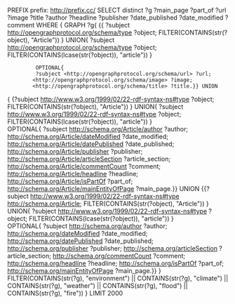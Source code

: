 PREFIX prefix: <http://prefix.cc/>
SELECT distinct ?g ?main_page ?part_of ?url ?image ?title ?author ?headline ?publisher ?date_published ?date_modified ?comment 
WHERE { 
  GRAPH ?g{
  {{ ?subject <http://opengraphprotocol.org/schema/type> ?object;
             FILTER(CONTAINS(str(?object), "Article")) 
  }
    UNION{
    			?subject <http://opengraphprotocol.org/schema/type> ?object;
             FILTER(CONTAINS(lcase(str(?object)), "article"))
    }	
    
             OPTIONAL{
             ?subject <http://opengraphprotocol.org/schema/url> ?url;
            <http://opengraphprotocol.org/schema/image> ?image;
            <http://opengraphprotocol.org/schema/title> ?title.}} UNION 		
   { {?subject <http://www.w3.org/1999/02/22-rdf-syntax-ns#type> ?object;
              FILTER(CONTAINS(str(?object), "Article")) 
  }
    UNION{
    			?subject <http://www.w3.org/1999/02/22-rdf-syntax-ns#type> ?object;
             FILTER(CONTAINS(lcase(str(?object)), "article"))
    }	
              OPTIONAL{
             ?subject <http://schema.org/Article/author> ?author;
            <http://schema.org/Article/dateModified> ?date_modified;
            <http://schema.org/Article/datePublished> ?date_published;
            <http://schema.org/Article/publisher> ?publisher;
            <http://schema.org/Article/articleSection> ?article_section;
            <http://schema.org/Article/commentCount> ?comment;
            <http://schema.org/Article/headline> ?headline;
           <http://schema.org/Article/isPartOf> ?part_of;
            <http://schema.org/Article/mainEntityOfPage> ?main_page.}} UNION
    {{?subject <http://www.w3.org/1999/02/22-rdf-syntax-ns#type> <http://schema.org/Article>;
              FILTER(CONTAINS(str(?object), "Article")) 
  }
    UNION{
    			?subject <http://www.w3.org/1999/02/22-rdf-syntax-ns#type> ?object;
             FILTER(CONTAINS(lcase(str(?object)), "article"))
    }	
              OPTIONAL{
             ?subject <http://schema.org/author> ?author;
            <http://schema.org/dateModified> ?date_modified;
            <http://schema.org/datePublished> ?date_published;
            <http://schema.org/publisher> ?publisher;
            <http://schema.org/articleSection> ?article_section;
            <http://schema.org/commentCount> ?comment;
            <http://schema.org/headline> ?headline;
           <http://schema.org/isPartOf> ?part_of;
            <http://schema.org/mainEntityOfPage> ?main_page.}}
  }
  FILTER(CONTAINS(str(?g), "environment") || CONTAINS(str(?g), "climate") || CONTAINS(str(?g), "weather") || CONTAINS(str(?g), "flood") || CONTAINS(str(?g), "fire"))
}
LIMIT 2000